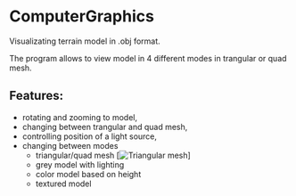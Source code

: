 # ComputerGraphics
Visualizating terrain model in .obj format.

The program allows to view model in 4 different modes in trangular or quad mesh.

## Features:
 * rotating and zooming to model,
 * changing between trangular and quad mesh,
 * controlling position of a light source,
 * changing between modes
   *   triangular/quad mesh
     [![Triangular mesh][tri-mesh]]
   *   grey model with lighting
   *   color model based on height
   *   textured model



[tri-mesh]: https://github.com/PiotrZycki/ComputerGraphics/assets/96142056/af7150f7-94d5-4573-83ae-566cc8b776f6




